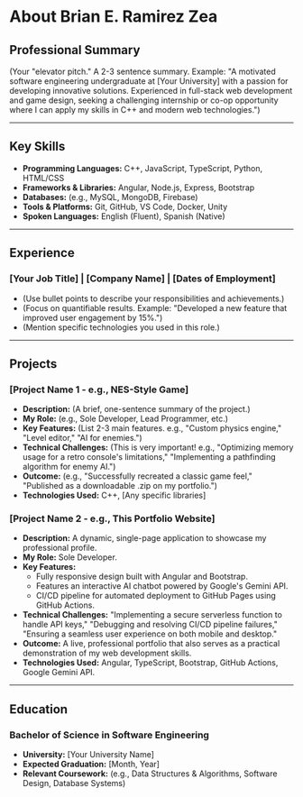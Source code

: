 # About Brian E. Ramirez Zea

## Professional Summary
(Your "elevator pitch." A 2-3 sentence summary. Example: "A motivated software engineering undergraduate at [Your University] with a passion for developing innovative solutions. Experienced in full-stack web development and game design, seeking a challenging internship or co-op opportunity where I can apply my skills in C++ and modern web technologies.")

---

## Key Skills

*   **Programming Languages:** C++, JavaScript, TypeScript, Python, HTML/CSS
*   **Frameworks & Libraries:** Angular, Node.js, Express, Bootstrap
*   **Databases:** (e.g., MySQL, MongoDB, Firebase)
*   **Tools & Platforms:** Git, GitHub, VS Code, Docker, Unity
*   **Spoken Languages:** English (Fluent), Spanish (Native)

---

## Experience

### [Your Job Title] | [Company Name] | [Dates of Employment]
*   (Use bullet points to describe your responsibilities and achievements.)
*   (Focus on quantifiable results. Example: "Developed a new feature that improved user engagement by 15%.")
*   (Mention specific technologies you used in this role.)

---

## Projects

### [Project Name 1 - e.g., NES-Style Game]
*   **Description:** (A brief, one-sentence summary of the project.)
*   **My Role:** (e.g., Sole Developer, Lead Programmer, etc.)
*   **Key Features:** (List 2-3 main features. e.g., "Custom physics engine," "Level editor," "AI for enemies.")
*   **Technical Challenges:** (This is very important! e.g., "Optimizing memory usage for a retro console's limitations," "Implementing a pathfinding algorithm for enemy AI.")
*   **Outcome:** (e.g., "Successfully recreated a classic game feel," "Published as a downloadable .zip on my portfolio.")
*   **Technologies Used:** C++, [Any specific libraries]

### [Project Name 2 - e.g., This Portfolio Website]
*   **Description:** A dynamic, single-page application to showcase my professional profile.
*   **My Role:** Sole Developer.
*   **Key Features:**
    *   Fully responsive design built with Angular and Bootstrap.
    *   Features an interactive AI chatbot powered by Google's Gemini API.
    *   CI/CD pipeline for automated deployment to GitHub Pages using GitHub Actions.
*   **Technical Challenges:** "Implementing a secure serverless function to handle API keys," "Debugging and resolving CI/CD pipeline failures," "Ensuring a seamless user experience on both mobile and desktop."
*   **Outcome:** A live, professional portfolio that also serves as a practical demonstration of my web development skills.
*   **Technologies Used:** Angular, TypeScript, Bootstrap, GitHub Actions, Google Gemini API.

---

## Education

### Bachelor of Science in Software Engineering
*   **University:** [Your University Name]
*   **Expected Graduation:** [Month, Year]
*   **Relevant Coursework:** (e.g., Data Structures & Algorithms, Software Design, Database Systems)
